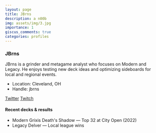 ```yaml
---
layout: page
title: JBrns
description: a n00b
img: assets/img/3.jpg
importance: 1
giscus_comments: true
categories: profiles
---
```


### JBrns

<div class="profile">

JBrns is a grinder and metagame analyst who focuses on Modern and Legacy. He enjoys testing new deck ideas and optimizing sideboards for local and regional events.

- Location: Cleveland, OH
- Handle: jbrns

<div class="social">
  <a href="https://twitter.com/jbrns" aria-label="Twitter"><i class="fa fa-twitter"></i> Twitter</a>
  <a href="https://twitch.tv/jbrns" aria-label="Twitch"><i class="fa fa-twitch"></i> Twitch</a>
</div>

#### Recent decks & results

- <span class="badge">Modern</span> Grixis Death's Shadow — Top 32 at City Open (2022)
- <span class="badge">Legacy</span> Delver — Local league wins

</div>
